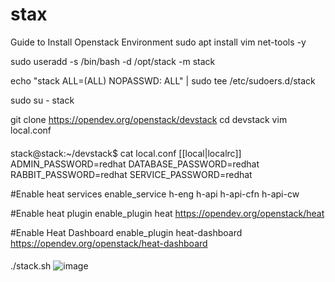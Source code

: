 # stax
Guide to Install Openstack Environment
sudo  apt install vim net-tools -y

sudo useradd -s /bin/bash -d /opt/stack -m stack




echo "stack ALL=(ALL) NOPASSWD: ALL" | sudo tee /etc/sudoers.d/stack


sudo su - stack

git clone https://opendev.org/openstack/devstack
cd devstack
vim local.conf

####

stack@stack:~/devstack$ cat local.conf
[[local|localrc]]
ADMIN_PASSWORD=redhat
DATABASE_PASSWORD=redhat
RABBIT_PASSWORD=redhat
SERVICE_PASSWORD=redhat

#Enable heat services
enable_service h-eng h-api h-api-cfn h-api-cw

#Enable heat plugin
enable_plugin heat https://opendev.org/openstack/heat

#Enable Heat Dashboard
enable_plugin heat-dashboard https://opendev.org/openstack/heat-dashboard


####


./stack.sh
![image](https://user-images.githubusercontent.com/103080332/181668527-1962a2ae-859c-4f4f-a598-b8a234de7ec8.png)
